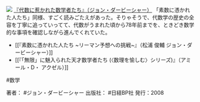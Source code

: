 [![](http://ecx.images-amazon.com/images/I/51fAdDbQjjL._SL160_.jpg)](http://www.amazon.co.jp/exec/obidos/ASIN/4822283542/choiyaki81-22/ref=nosim)
[『代数に惹かれた数学者たち』（ジョン・ダービーシャー）](http://www.amazon.co.jp/exec/obidos/ASIN/4822283542/choiyaki81-22/ref=nosim)
「素数に憑かれた人たち」同様、すごく読みごたえがあった。そりゃそうで、代数学の歴史の全容を丁寧に追っていってて、代数がうまれた頃から78年前までを、ときどき数学的な事項を確認しながら進んでくれていた。

- [[『素数に憑かれた人たち ~リーマン予想への挑戦~』（松浦 俊輔 ジョン・ダービーシャー）]]
- [[『「無限」に魅入られた天才数学者たち (〈数理を愉しむ〉シリーズ)』（アミール・D・ アクゼル）]]

#数学 

著者： #ジョン・ダービーシャー
出版社： #日経BP社
発行：2008

